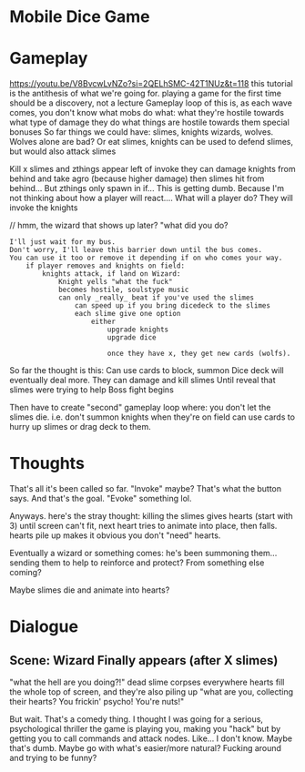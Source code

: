 # Mobile Dice Game

# Gameplay
https://youtu.be/V8BvcwLvNZo?si=2QELhSMC-42T1NUz&t=118
this tutorial is the antithesis of what we're going for.
playing a game for the first time should be a discovery, not a lecture
Gameplay loop of this is, as each wave comes, you don't know what mobs do what:
	what they're hostile towards
	what type of damage they do
	what things are hostile towards them
	special bonuses
So far things we could have:
	slimes,
	knights
	wizards,
	wolves.
Wolves alone are bad? Or eat slimes, knights can be used to defend slimes, but would also attack slimes

Kill x slimes and zthings appear left of invoke
they can damage knights from behind and take agro (because higher damage)
then slimes hit from behind... But zthings only spawn in if...
This is getting dumb.
Because I'm not thinking about how a player will react....
What will a player do?
They will invoke the knights

// hmm, the wizard that shows up later?
	"what did you do?
	
	I'll just wait for my bus.
	Don't worry, I'll leave this barrier down until the bus comes.
	You can use it too or remove it depending if on who comes your way.
		if player removes and knights on field:
			knights attack, if land on Wizard:
				Knight yells "what the fuck"
				becomes hostile, soulstype music
				can only _really_ beat if you've used the slimes
					can speed up if you bring dicedeck to the slimes
					each slime give one option
						either
							upgrade knights
							upgrade dice
							
							once they have x, they get new cards (wolfs).


So far the thought is this:
	Can use cards to block, summon
	Dice deck will eventually deal more.
	They can damage and kill slimes
	Until reveal that slimes were trying to help
	Boss fight begins

Then have to create "second" gameplay loop where:
	you don't let the slimes die. i.e. don't summon knights when they're on field
	can use cards to hurry up slimes
	or drag deck to them.


# Thoughts

That's all it's been called so far. "Invoke" maybe? That's what the button says. And that's the goal.
"Evoke" something lol.

Anyways. here's the stray thought:
	killing the slimes gives hearts (start with 3)
	until screen can't fit, next heart tries to animate into place, then falls.
	hearts pile up
	makes it obvious you don't "need" hearts.

Eventually a wizard or something comes:
	he's been summoning them... sending them to help
	to reinforce and protect? From something else coming?

Maybe slimes die and animate into hearts?


# Dialogue
## Scene: Wizard Finally appears (after X slimes)
"what the hell are you doing?!" dead slime corpses everywhere
hearts fill the whole top of screen, and they're also piling up
"what are you, collecting their hearts? You frickin' psycho! You're nuts!"

But wait. That's a comedy thing. I thought I was going for a serious, psychological thriller
the game is playing you, making you "hack" but by getting you to call commands and attack nodes.
Like... I don't know. Maybe that's dumb. Maybe go with what's easier/more natural? Fucking around
and trying to be funny?
